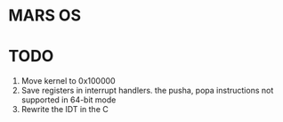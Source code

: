 # MARS OS    
    
# TODO
1. Move kernel to 0x100000
2. Save registers in interrupt handlers. the pusha, popa instructions not supported in 64-bit mode
3. Rewrite the IDT in the C

